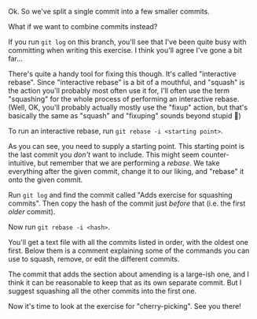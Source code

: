 Ok. So we've split a single commit into a few smaller commits.

What if we want to combine commits instead?

If you run `git log` on this branch, you'll see that I've been quite busy with committing when writing this exercise. I think you'll agree I've gone a bit far…

There's quite a handy tool for fixing this though. It's called "interactive rebase". Since "interactive rebase" is a bit of a mouthful, and "squash" is the action you'll probably most often use it for, I'll often use the term "squashing" for the whole process of performing an interactive rebase. (Well, OK, you'll probably actually mostly use the "fixup" action, but that's basically the same as "squash" and "fixuping" sounds beyond stupid 🙈)

To run an interactive rebase, run `git rebase -i <starting point>`.

As you can see, you need to supply a starting point. This starting point is the last commit you *don't* want to include. This might seem counter-intuitive, but remember that we are performing a *rebase*. We take everything after the given commit, change it to our liking, and "rebase" it onto the given commit.

Run `git log` and find the commit called "Adds exercise for squashing commits". Then copy the hash of the commit just *before* that (i.e. the first *older* commit).

Now run `git rebase -i <hash>`.

You'll get a text file with all the commits listed in order, with the oldest one first. Below them is a comment explaining some of the commands you can use to squash, remove, or edit the different commits.

The commit that adds the section about amending is a large-ish one, and I think it can be reasonable to keep that as its own separate commit. But I suggest squashing all the other commits into the first one.

Now it's time to look at the exercise for "cherry-picking". See you there!

